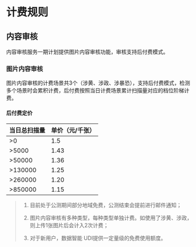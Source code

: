 # 计费规则

## 内容审核

内容审核服务一期计划提供图片内容审核功能，审核支持后付费模式。

### 图片内容审核

图片内容审核的计费场景共3个（涉黄、涉政、涉暴恐），支持后付费模式，检测多个场景时会累积计费，后付费按照当日计费场景累计扫描量对应的档位阶梯计费。

#### 后付费定价

| 当日总扫描量 | 单价（元/千张） |
| :----------- | :-------------- |
| >0           | 1.5             |
| >5000        | 1.43            |
| >50000       | 1.36            |
| >130000      | 1.25            |
| >260000      | 1.20            |
| >850000      | 1.15            |


> 1. 目前处于公测期间部分地域免费，公测结束会提前进行邮件通知；
>
> 2. 图片内容审核有多种类型，每种类型单独计费。如使用了涉黄、涉政，则上传1张图片后会计入2次计费；
>
> 3. 对于新用户，数据智能 UDI提供一定量级的免费使用额度。


